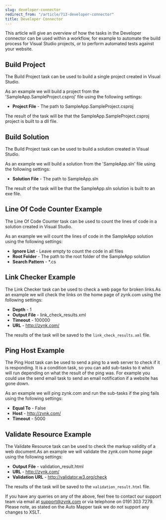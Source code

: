 ```yaml
---
slug: developer-connector
redirect_from: "/article/713-developer-connector"
title: Developer Connector
---
```

This article will give an overview of how the tasks in the Developer connector can be used within a workflow, for example to automate the build process for Visual Studio projects, or to perform automated tests against your website.

## Build Project
The Build Project task can be used to build a single project created in Visual Studio.

As an example we will build a project from the 'SampleApp.SampleProject.csproj' file using the following settings:

 * **Project File** - The path to SampleApp.SampleProject.csproj

The result of the task will be that the SampleApp.SampleProject.csproj project is built to a dll file.

## Build Solution
The Build Project task can be used to build a solution created in Visual Studio.

As an example we will build a solution from the 'SampleApp.sln' file using the following settings:

* **Solution File** - The path to SampleApp.sln

The result of the task will be that the SampleApp.sln solution is built to an exe file.

## Line Of Code Counter Example
The Line Of Code Counter task can be used to count the lines of code in a solution created in Visual Studio.

As an example we will count the lines of code in the SampleApp solution using the following settings:

 * **Ignore List** - Leave empty to count the code in all files
 * **Root Folder** - The path to the root folder of the SampleApp solution 
 * **Search Pattern** - *.cs

## Link Checker Example
The Link Checker task can be used to check a web page for broken links.As an example we will check the links on the home page of zynk.com using the following settings:

 * **Depth** - 1
 * **Output File** - link_check_results.xml
 * **Timeout** - 100000
 * **URL** - http://zynk.com/

The results of the task will be saved to the `link_check_results.xml` file.

## Ping Host Example
The Ping Host task can be used to send a ping to a web server to check if it is responding. It is a condition task, so you can add sub-tasks to it which will run depending on what the result of the ping was. For example you could use the send email task to send an email notification if a website has gone down.

As an example we will ping zynk.com and run the sub-tasks if the ping fails using the following settings:

 * **Equal To** - False
 * **Host** - http://zynk.com/
 * **Timeout** - 5000

## Validate Resource Example
The Validate Resource task can be used to check the markup validity of a web document.As an example we will validate the zynk.com home page using the following settings:

 * **Output File** - validation_result.html
 * **URL** - http://zynk.com/
 * **Validation URL** - http://validator.w3.org/check

The results of the task will be saved to the `validation_result.html` file.

If you have any queries on any of the above, feel free to contact our support team via email at support@zynk.com or via telephone on 0191 303 7279.  Please note, as stated on the Auto Mapper task we do not support any changes to XSLT.